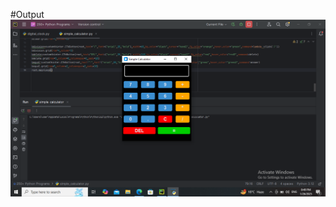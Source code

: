 #Output
![image alt](https://github.com/Aryan-we/simple-calculator-in-python/blob/896031b7f0eada64e2725aca8e735cdb1bc6d289/Screenshot%20(110).png?raw=true)
